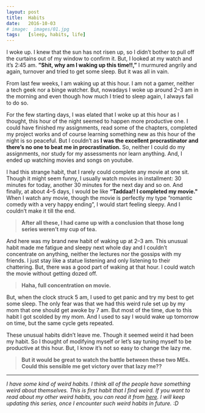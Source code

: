 ```yaml
---
layout: post
title:  Habits
date:   2016-10-03
# image:  images/01.jpg
tags:   [sleep, habits, life]
---
```

I woke up. I knew that the sun has not risen up, so I didn’t bother to pull off the curtains out of my window to confirm it. But, I looked at my watch and it’s 2:45 am. **”Shit, why am I waking up this time!!,”** I murmured angrily and again, turnover and tried to get some sleep. But it was all in vain.

From last few weeks, I am waking up at this hour. I am not a gamer, neither a tech geek nor a binge watcher. But, nowadays I woke up around 2–3 am in the morning and even though how much I tried to sleep again, I always fail to do so.

For the few starting days, I was elated that I woke up at this hour as I thought, this hour of the night seemed to happen more productive one. I could have finished my assignments, read some of the chapters, completed my project works and of course learning something new as this hour of the night is so peaceful. But I couldn’t as **I was the excellent procrastinator and there’s no one to beat me in procrastination.** So, neither I could do my assignments, nor study for my assessments nor learn anything. And, I ended up watching movies and songs on youtube.

I had this strange habit, that I rarely could complete any movie at one sit. Though it might seem funny, I usually watch movies in installment: 30 minutes for today, another 30 minutes for the next day and so on. And finally, at about 4–5 days, I would be like **“Taddaa!! I completed my movie."** When I watch any movie, though the movie is perfectly my type “romantic comedy with a very happy ending”, I would start feeling sleepy. And I couldn’t make it till the end.

> **After all these, I had came up with a conclusion that those long series weren’t my cup of tea.**

And here was my brand new habit of waking up at 2–3 am. This unusual habit made me fatigue and sleepy next whole day and I couldn’t concentrate on anything, neither the lectures nor the gossips with my friends. I just stay like a statue listening and only listening to their chattering. But, there was a good part of waking at that hour. I could watch the movie without getting dozed off.

> **Haha, full concentration on movie.**

But, when the clock struck 5 am, I used to get panic and try my best to get some sleep. The only fear was that we had this weird rule set up by my mom that one should get awoke by 7 am. But most of the time, due to this habit I got scolded by my mom. And I used to say I would wake up tomorrow on time, but the same cycle gets repeated.

These unusual habits didn’t leave me. Though it seemed weird it had been my habit. So I thought of modifying myself or let’s say tuning myself to be productive at this hour. But, I know it’s not so easy to change the lazy me.

> **But it would be great to watch the battle between these two MEs. Could this sensible me get victory over that lazy me??**

---

<i>I have some kind of weird habits. I think all of the people have something weird about themselves. This is first habit that I find weird. If you want to read about my other weird habits, you can read it from [here](https://pinksi.github.io/journal/out-of-words.html). I will keep updating this series, once I encounter such weird habits in future. :D </i>